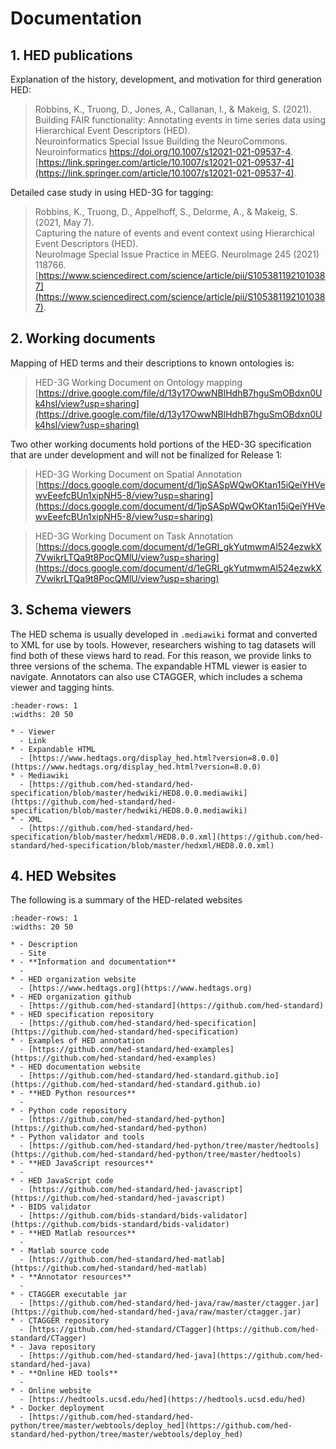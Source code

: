 # Documentation


## 1. HED publications

Explanation of the history, development, and motivation for third generation HED: 

> Robbins, K., Truong, D., Jones, A., Callanan, I., & Makeig, S. (2021).  
> Building FAIR functionality: Annotating events in time series data using Hierarchical Event Descriptors (HED).  
> Neuroinformatics Special Issue Building the NeuroCommons. Neuroinformatics https://doi.org/10.1007/s12021-021-09537-4.  
> [https://link.springer.com/article/10.1007/s12021-021-09537-4](https://link.springer.com/article/10.1007/s12021-021-09537-4).

Detailed case study in using HED-3G for tagging:

> Robbins, K., Truong, D., Appelhoff, S., Delorme, A., & Makeig, S. (2021, May 7).   
> Capturing the nature of events and event context using Hierarchical Event Descriptors (HED).  
> NeuroImage Special Issue Practice in MEEG. NeuroImage  245  (2021)  118766.  
> [https://www.sciencedirect.com/science/article/pii/S1053811921010387](https://www.sciencedirect.com/science/article/pii/S1053811921010387).

## 2. Working documents

Mapping of HED terms and their descriptions to known ontologies is:

> HED-3G Working Document on Ontology mapping
> [https://drive.google.com/file/d/13y17OwwNBlHdhB7hguSmOBdxn0Uk4hsI/view?usp=sharing](https://drive.google.com/file/d/13y17OwwNBlHdhB7hguSmOBdxn0Uk4hsI/view?usp=sharing)

Two other working documents hold portions of the HED-3G specification that are under development 
and will not be finalized for Release 1:

> HED-3G Working Document on Spatial Annotation
> [https://docs.google.com/document/d/1jpSASpWQwOKtan15iQeiYHVewvEeefcBUn1xipNH5-8/view?usp=sharing](https://docs.google.com/document/d/1jpSASpWQwOKtan15iQeiYHVewvEeefcBUn1xipNH5-8/view?usp=sharing)

> HED-3G Working Document on Task Annotation
> [https://docs.google.com/document/d/1eGRI_gkYutmwmAl524ezwkX7VwikrLTQa9t8PocQMlU/view?usp=sharing](https://docs.google.com/document/d/1eGRI_gkYutmwmAl524ezwkX7VwikrLTQa9t8PocQMlU/view?usp=sharing)

## 3. Schema viewers

The HED schema is usually developed in `.mediawiki` format and converted to XML for use by tools.
However, researchers wishing to tag datasets will find both of these views hard to read. 
For this reason, we provide links to three versions of the schema. The expandable
HTML viewer is easier to navigate. Annotators can also use CTAGGER, which includes a schema viewer
and tagging hints.

`````{list-table} HED web-based schema vocabulary viewers.
:header-rows: 1
:widths: 20 50

* - Viewer
  - Link
* - Expandable HTML	
  - [https://www.hedtags.org/display_hed.html?version=8.0.0](https://www.hedtags.org/display_hed.html?version=8.0.0)
* - Mediawiki	
  - [https://github.com/hed-standard/hed-specification/blob/master/hedwiki/HED8.0.0.mediawiki](https://github.com/hed-standard/hed-specification/blob/master/hedwiki/HED8.0.0.mediawiki)
* - XML	
  - [https://github.com/hed-standard/hed-specification/blob/master/hedxml/HED8.0.0.xml](https://github.com/hed-standard/hed-specification/blob/master/hedxml/HED8.0.0.xml)
`````  

## 4. HED Websites

The following is a summary of the HED-related websites


`````{list-table} HED websites.
:header-rows: 1
:widths: 20 50

* - Description
  - Site
* - **Information and documentation**
  -
* - HED organization website	
  - [https://www.hedtags.org](https://www.hedtags.org)
* - HED organization github	
  - [https://github.com/hed-standard](https://github.com/hed-standard)
* - HED specification repository	
  - [https://github.com/hed-standard/hed-specification](https://github.com/hed-standard/hed-specification)
* - Examples of HED annotation
  - [https://github.com/hed-standard/hed-examples](https://github.com/hed-standard/hed-examples)
* - HED documentation website
  - [https://github.com/hed-standard/hed-standard.github.io](https://github.com/hed-standard/hed-standard.github.io)  
* - **HED Python resources**
  - 
* - Python code repository	
  - [https://github.com/hed-standard/hed-python](https://github.com/hed-standard/hed-python)
* - Python validator and tools	
  - [https://github.com/hed-standard/hed-python/tree/master/hedtools](https://github.com/hed-standard/hed-python/tree/master/hedtools)
* - **HED JavaScript resources**
  -
* - HED JavaScript code	
  - [https://github.com/hed-standard/hed-javascript](https://github.com/hed-standard/hed-javascript)
* - BIDS validator	
  - [https://github.com/bids-standard/bids-validator](https://github.com/bids-standard/bids-validator)
* - **HED Matlab resources**
  -
* - Matlab source code	
  - [https://github.com/hed-standard/hed-matlab](https://github.com/hed-standard/hed-matlab)
* - **Annotator resources**
  -
* - CTAGGER executable jar	
  - [https://github.com/hed-standard/hed-java/raw/master/ctagger.jar](https://github.com/hed-standard/hed-java/raw/master/ctagger.jar)
* - CTAGGER repository	
  - [https://github.com/hed-standard/CTagger](https://github.com/hed-standard/CTagger)
* - Java repository	
  - [https://github.com/hed-standard/hed-java](https://github.com/hed-standard/hed-java)
* - **Online HED tools**
  -
* - Online website	
  - [https://hedtools.ucsd.edu/hed](https://hedtools.ucsd.edu/hed)
* - Docker deployment	
  - [https://github.com/hed-standard/hed-python/tree/master/webtools/deploy_hed](https://github.com/hed-standard/hed-python/tree/master/webtools/deploy_hed)
`````